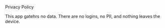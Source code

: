 Privacy Policy

This app gatehrs no data. There are no logins, no PII, and nothing leaves the device.
